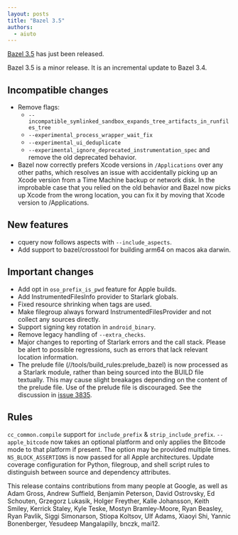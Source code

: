 ```yaml
---
layout: posts
title: "Bazel 3.5"
authors:
  - aiuto
---
```


[Bazel 3.5](https://github.com/bazelbuild/bazel/releases/tag/3.5.0) has just
been released.

Bazel 3.5 is a minor release. It is an incremental update to Bazel 3.4.

## Incompatible changes

*   Remove flags:
    *   `--incompatible_symlinked_sandbox_expands_tree_artifacts_in_runfiles_tree`
    *   `--experimental_process_wrapper_wait_fix`
    *   `--experimental_ui_deduplicate`
    *   `--experimental_ignore_deprecated_instrumentation_spec` and remove
        the old deprecated behavior.
*   Bazel now correctly prefers Xcode versions in `/Applications` over any other
    paths, which resolves an issue with accidentally picking up an Xcode version
    from a Time Machine backup or network disk. In the improbable case that you
    relied on the old behavior and Bazel now picks up Xcode from the wrong
    location, you can fix it by moving that Xcode version to /Applications.

## New features

*   cquery now follows aspects with `--include_aspects`.
*   Add support to bazel/crosstool for building arm64 on macos aka darwin.

## Important changes

*   Add opt in `oso_prefix_is_pwd` feature for Apple builds.
*   Add InstrumentedFilesInfo provider to Starlark globals.
*   Fixed resource shrinking when <overlayable/> tags are used.
*   Make filegroup always forward InstrumentedFilesProvider and not collect any
    sources directly.
*   Support signing key rotation in `android_binary`.
*   Remove legacy handling of `--extra_checks`.
*   Major changes to reporting of Starlark errors and the call stack. Please be
    alert to possible regressions, such as errors that lack relevant location
    information.
*   The prelude file (//tools/build_rules:prelude_bazel) is now processed as a
    Starlark module, rather than being sourced into the BUILD file textually.
    This may cause slight breakages depending on the content of the prelude
    file. Use of the prelude file is discouraged. See the discussion in
    [issue 3835](https://github.com/bazelbuild/bazel/issues/3835).

## Rules

`cc_common.compile` support for `include_prefix` & `strip_include_prefix`.
`--apple_bitcode` now takes an optional platform and only applies the Bitcode
mode to that platform if present. The option may be provided multiple times.
`NS_BLOCK_ASSERTIONS` is now passed for all Apple architectures. Update coverage
configuration for Python, filegroup, and shell script rules to distinguish
between source and dependency attributes.

This release contains contributions from many people at Google, as well as Adam
Gross, Andrew Suffield, Benjamin Peterson, David Ostrovsky, Ed Schouten,
Grzegorz Lukasik, Holger Freyther, Kalle Johansson, Keith Smiley, Kerrick
Staley, Kyle Teske, Mostyn Bramley-Moore, Ryan Beasley, Ryan Pavlik, Siggi
Simonarson, Stiopa Koltsov, Ulf Adams, Xiaoyi Shi, Yannic Bonenberger, Yesudeep
Mangalapilly, bnczk, mai12.
